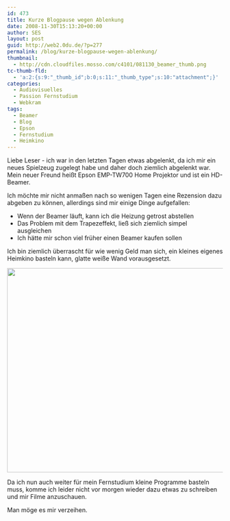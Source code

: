```yaml
---
id: 473
title: Kurze Blogpause wegen Ablenkung
date: 2008-11-30T15:13:20+00:00
author: SES
layout: post
guid: http://web2.0du.de/?p=277
permalink: /blog/kurze-blogpause-wegen-ablenkung/
thumbnail:
  - http://cdn.cloudfiles.mosso.com/c4101/081130_beamer_thumb.png
tc-thumb-fld:
  - 'a:2:{s:9:"_thumb_id";b:0;s:11:"_thumb_type";s:10:"attachment";}'
categories:
  - Audiovisuelles
  - Passion Fernstudium
  - Webkram
tags:
  - Beamer
  - Blog
  - Epson
  - Fernstudium
  - Heimkino
---
```

Liebe Leser - ich war in den letzten Tagen etwas abgelenkt, da ich mir ein neues Spielzeug zugelegt habe und daher doch ziemlich abgelenkt war. Mein neuer Freund heißt Epson EMP-TW700 Home Projektor und ist ein HD-Beamer.

Ich möchte mir nicht anmaßen nach so wenigen Tagen eine Rezension dazu abgeben zu können, allerdings sind mir einige Dinge aufgefallen:

  * Wenn der Beamer läuft, kann ich die Heizung getrost abstellen
  * Das Problem mit dem Trapezeffekt, ließ sich ziemlich simpel ausgleichen
  * Ich hätte mir schon viel früher einen Beamer kaufen sollen

Ich bin ziemlich überrascht für wie wenig Geld man sich, ein kleines eigenes Heimkino basteln kann, glatte weiße Wand vorausgesetzt.

<img loading="lazy" class="alignnone" title="Mein Projektorraum" src="http://cdn.cloudfiles.mosso.com/c4101/081130_beamer.png" alt="" width="606" height="477" />

Da ich nun auch weiter für mein Fernstudium kleine Programme basteln muss, komme ich leider nicht vor morgen wieder dazu etwas zu schreiben und mir Filme anzuschauen.

Man möge es mir verzeihen.
